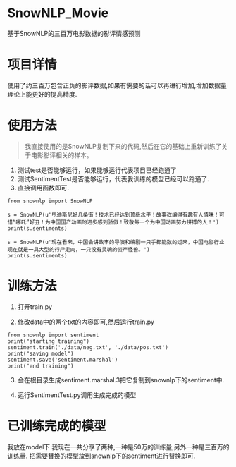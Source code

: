 # SnowNLP_Movie
基于SnowNLP的三百万电影数据的影评情感预测

# 项目详情
使用了约三百万包含正负的影评数据,如果有需要的话可以再进行增加,增加数据量理论上能更好的提高精度.

# 使用方法

> 我直接使用的是SnowNLP复制下来的代码,然后在它的基础上重新训练了关于电影影评相关的样本。

1. 测试test是否能够运行，如果能够运行代表项目已经跑通了
2. 测试SentimentTest是否能够运行，代表我训练的模型已经可以跑通了.
3. 直接调用函数即可.

```
from snownlp import SnowNLP

s = SnowNLP(u'甩迪斯尼好几条街！技术已经达到顶级水平！故事改编得有趣有人情味！可惜“哪吒”好丑！为中国国产动画的进步感到骄傲！致敬每一个为中国动画努力拼搏的人！')
print(s.sentiments)

s = SnowNLP(u'现在看来，中国会讲故事的导演和编剧一只手都能数的过来，中国电影行业现在就是一具大型的行尸走肉，一只没有灵魂的资产怪兽。')
print(s.sentiments)

```

# 训练方法

1. 打开train.py

2. 修改data中的两个txt的内容即可,然后运行train.py

```
from snownlp import sentiment
print("starting training")
sentiment.train('./data/neg.txt', './data/pos.txt')
print("saving model")
sentiment.save('sentiment.marshal')
print("end training")
```
3. 会在根目录生成sentiment.marshal.3把它复制到snownlp下的sentiment中.

4. 运行SentimentTest.py调用生成完成的模型


# 已训练完成的模型

我放在model下
我现在一共分享了两种,一种是50万的训练量,另外一种是三百万的训练量.
把需要替换的模型放到snownlp下的sentiment进行替换即可.